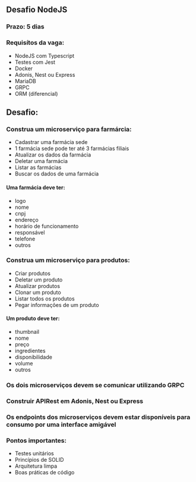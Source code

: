 ## Desafio NodeJS 

### Prazo: 5 dias

### Requisítos da vaga:
- NodeJS com Typescript
- Testes com Jest
- Docker 
- Adonis, Nest ou Express
- MariaDB
- GRPC
- ORM (diferencial)

## Desafio:
### Construa um microserviço para farmárcia: 
- Cadastrar uma farmácia sede
- 1 farmácia sede pode ter até 3 farmácias filiais
- Atualizar os dados da farmácia
- Deletar uma farmácia
- Listar as farmácias
- Buscar os dados de uma farmácia

#### Uma farmácia deve ter:
  - logo
  - nome
  - cnpj
  - endereço
  - horário de funcionamento
  - responsável
  - telefone
  - outros

### Construa um microserviço para produtos: 
- Criar produtos
- Deletar um produto
- Atualizar produtos
- Clonar um produto
- Listar todos os produtos
- Pegar informações de um produto

#### Um produto deve ter:
  - thumbnail
  - nome
  - preço
  - ingredientes
  - disponibilidade
  - volume
  - outros
 
### Os dois microserviços devem se comunicar utilizando GRPC

### Construir APIRest em Adonis, Nest ou Express

### Os endpoints dos microserviços devem estar disponíveis para consumo por uma interface amigável

### Pontos importantes:
- Testes unitários 
- Princípios de SOLID
- Arquitetura limpa
- Boas práticas de código

